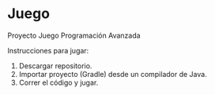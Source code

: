 # Juego
Proyecto Juego Programación Avanzada

Instrucciones para jugar:
1. Descargar repositorio.
2. Importar proyecto (Gradle) desde un compilador de Java.
3. Correr el código y jugar.

